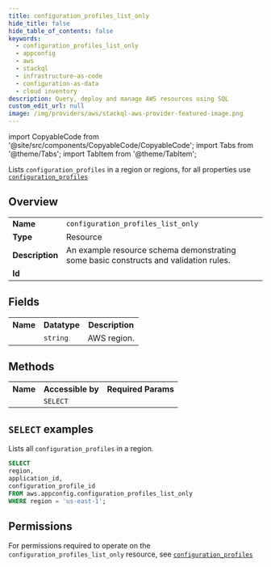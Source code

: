 ```yaml
---
title: configuration_profiles_list_only
hide_title: false
hide_table_of_contents: false
keywords:
  - configuration_profiles_list_only
  - appconfig
  - aws
  - stackql
  - infrastructure-as-code
  - configuration-as-data
  - cloud inventory
description: Query, deploy and manage AWS resources using SQL
custom_edit_url: null
image: /img/providers/aws/stackql-aws-provider-featured-image.png
---
```


import CopyableCode from '@site/src/components/CopyableCode/CopyableCode';
import Tabs from '@theme/Tabs';
import TabItem from '@theme/TabItem';

Lists <code>configuration_profiles</code> in a region or regions, for all properties use <a href="/providers/aws/serviceName/configuration_profiles/"><code>configuration_profiles</code></a>

## Overview
<table><tbody>
<tr><td><b>Name</b></td><td><code>configuration_profiles_list_only</code></td></tr>
<tr><td><b>Type</b></td><td>Resource</td></tr>
<tr><td><b>Description</b></td><td>An example resource schema demonstrating some basic constructs and validation rules.</td></tr>
<tr><td><b>Id</b></td><td><CopyableCode code="aws.appconfig.configuration_profiles_list_only" /></td></tr>
</tbody></table>

## Fields
<table><tbody><tr><th>Name</th><th>Datatype</th><th>Description</th></tr><tr><td><CopyableCode code="region" /></td><td><code>string</code></td><td>AWS region.</td></tr>
</tbody></table>

## Methods

<table><tbody>
  <tr>
    <th>Name</th>
    <th>Accessible by</th>
    <th>Required Params</th>
  </tr>
  <tr>
    <td><CopyableCode code="list_resources" /></td>
    <td><code>SELECT</code></td>
    <td><CopyableCode code="region" /></td>
  </tr>
</tbody></table>

## `SELECT` examples
Lists all <code>configuration_profiles</code> in a region.
```sql
SELECT
region,
application_id,
configuration_profile_id
FROM aws.appconfig.configuration_profiles_list_only
WHERE region = 'us-east-1';
```


## Permissions

For permissions required to operate on the <code>configuration_profiles_list_only</code> resource, see <a href="/providers/aws/appconfig/configuration_profiles/#permissions"><code>configuration_profiles</code></a>

